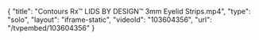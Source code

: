 {
    "title": "Contours Rx&trade; LIDS BY DESIGN&trade; 3mm Eyelid Strips.mp4",
    "type": "solo",
    "layout": "iframe-static",
    "videoId": "103604356",
    "url": "\/tvpembed\/103604356"
}